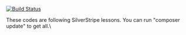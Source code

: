 [![Build Status](https://travis-ci.org/lili0allen/ss_tutorial.svg?branch=master)](https://travis-ci.org/lili0allen/ss_tutorial)

These codes are following SilverStripe lessons. You can run "composer update" to get all.\
